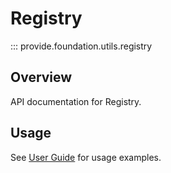 # Registry

::: provide.foundation.utils.registry

## Overview

API documentation for Registry.

## Usage

See [User Guide](../../guide/index.md) for usage examples.
